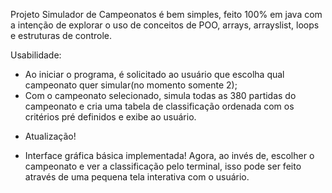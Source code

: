 Projeto Simulador de Campeonatos é bem simples, feito 100% em java com a intenção de explorar o uso de conceitos de POO, arrays, arrayslist, loops e estruturas de controle.

Usabilidade:
- Ao iniciar o programa, é solicitado ao usuário que escolha qual campeonato quer simular(no momento somente 2);
- Com o campeonato selecionado, simula todas as 380 partidas do campeonato e cria uma tabela de classificação ordenada com os critérios pré definidos e exibe ao usuário.

* Atualização!
- Interface gráfica básica implementada!
Agora, ao invés de, escolher o campeonato e ver a classificação pelo terminal, isso pode ser feito através de uma pequena tela interativa com o usuário.